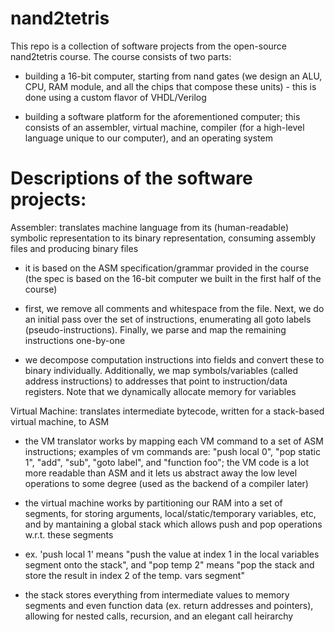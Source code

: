# nand2tetris

This repo is a collection of software projects from the open-source nand2tetris course. The course consists of two parts:

- building a 16-bit computer, starting from nand gates (we design an ALU, CPU, RAM module, and all the chips that compose these units) - this is done using a custom flavor of VHDL/Verilog

- building a software platform for the aforementioned computer; this consists of an assembler, virtual machine, compiler (for a high-level language unique to our computer), and an operating system

# Descriptions of the software projects:

Assembler: translates machine language from its (human-readable) symbolic representation to its binary representation, consuming assembly files and producing binary files

- it is based on the ASM specification/grammar provided in the course (the spec is based on the 16-bit computer we built in the first half of the course)

- first, we remove all comments and whitespace from the file. Next, we do an initial pass over the set of instructions, enumerating all goto labels (pseudo-instructions). Finally, we parse and map the remaining instructions one-by-one

- we decompose computation instructions into fields and convert these to binary individually. Additionally, we map symbols/variables (called address instructions) to addresses that point to instruction/data registers. Note that we dynamically allocate memory for variables

Virtual Machine: translates intermediate bytecode, written for a stack-based virtual machine, to ASM

- the VM translator works by mapping each VM command to a set of ASM instructions; examples of vm commands are: "push local 0", "pop static 1", "add", "sub", "goto label", and "function foo"; the VM code is a lot more readable than ASM and it lets us abstract away the low level operations to some degree (used as the backend of a compiler later)

- the virtual machine works by partitioning our RAM into a set of segments, for storing arguments, local/static/temporary variables, etc, and by mantaining a global stack which allows push and pop operations w.r.t. these segments

- ex. 'push local 1' means "push the value at index 1 in the local variables segment onto the stack", and "pop temp 2" means "pop the stack and store the result in index 2 of the temp. vars segment"

- the stack stores everything from intermediate values to memory segments and even function data (ex. return addresses and pointers), allowing for nested calls, recursion, and an elegant call heirarchy
